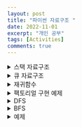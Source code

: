 ```yaml
---
layout: post
title: "파이썬 자료구조 "
date: 2022-11-01
excerpt: "개인 공부"
tags: [Activities]
comments: true
---
```

<details>
<summary> 스택 자료구조 </summary>
<div markdown="1">
    
선입 후출
    
```python
    stack = []
    
    stack.append(5)
    stack.append(2)
    stack.append(3)
    stack.append(7)
    stack.pop()
    stack.append(1)
    stack.append(4)
    stack.pop
    
    print(stack[::-1]) #최상단 원소부터 출력
    print(stack) #최하단 원소부터 출력
```
    
```python
    [4, 1, 3, 2, 5]
    [5, 2, 3, 1, 4]
```
</div>
</details>
    
<details>
<summary>큐 자료구조</summary>
<div markdown="1">
    
선입선출
    
```python
    from collections import deque
    
    # Queue 구현을 위해 deque 라이브러리 사용
    queue = deque()
    
    queue.append(5)
    queue.append(2)
    queue.append(3)
    queue.append(7)
    queue.popleft()
    queue.append(1)
    queue.append(4)
    queue.popleft()
    
    print(queue) #먼저 들어온 순서대로 출력
    queue.reverse() #역순으로 바꾸기
    print(queue) # 나중에 들어온 원소부터 출력
```
    
```python
    [4, 1, 3, 2, 5]
    [5, 2, 3, 1, 4]
```
</div>
</details>

<details>
<summary>재귀함수</summary>
<div markdown="1">
    
자기 자신을 다시 호출하는 함수
    
```python
    def resursive_function():
        print("재귀 함수를 호출합니다")
        resursive_function()
        
    resursive_function
```
    
- ‘재귀 함수를 호출합니다’ 라는 문자열 무한히 출력

- 어느 정도 출력하다가 최대 재귀 깊이 초과 메세지가 출력
    
- 재귀 함수의 종료조건
    
```python
    def resursive_function(i):
        
        if i == 100:
            return
        print(i,'번째 재귀함수에서', i+1,"번째 재귀 함수를 호출합니다")
        resursive_function(i+1)
        print(i, "번째 재귀함수를 종료합니다")
        
    resursive_function(1)
```
</div>
</details>

<details>
<summary>팩토리얼 구현 예제</summary>
<div markdown="1">

```python
def factorial_iterative(n):
    result = 1
    # 1부터 n 까지 수를 차례로 곱하기
    for i in range(1, n+1):
        result *= i
    return result

def factorial_recursive(n):
    if n <= 1:
        return 1
    
    # n! = n * (n-1)!를 그대로 코드로 작성
    return n*factorial_recursive(n-1)

print('반복적으로 구현 : ', factorial_iterative(5))
print('재귀적으로 구현 : ', factorial_recursive(5))
```
</div>
</details>

<details>
<summary>DFS</summary>
<div markdown="1">

- 깊이 우선 탐색 → 깊은 부분을 우선적으로 탐색
- 스택 자료구조(혹은 재귀 함수)를 이용
1. 탐색 시작 노드를 새택에 삽입하고 방문처리
2. 스택의 최상단 노드에 방문하지 않은 인접한 노드가 하나라도 있으면 그 노드를 스택에 넣고 방문 처리. 방문하지 않은 노드가 없으면 스택에서 최상단 노드를 꺼냄
3. 더 이상 2번의 과정을 수행할 수 없을 때까지 반복

![image](https://user-images.githubusercontent.com/70894372/200772050-03f5bfa1-3689-4ee8-998e-9c5a5f9c1bb2.png)

```python
# DFS의 메서드 정의
def dfs(graph, v, visited):
    # 현재 노드를 방문처리
    visited[v] = True
    print(v, end=' ')
    # 현재 노드와 연결된 다른 노드를 재귀적으로 방문
    for i in graph[v]:
        if not visited[i]:
            dfs(graph, i, visited)
# 각 노드가 연결된 정보를 표현(2차원 리스트)
graph = [
    [],
    [2, 3, 8],
    [1, 7],
    [1, 4, 5],
    [3, 5],
    [3, 4],
    [7],
    [2, 6, 8],
    [1, 7]
]

# 각 노드가 방문된 정보를 표현(1차원 리스트)
# 0부터8까지 총 9개의 공간에 False 값을 넣어서 공간확보
visited = [False] * 9

#정의된 DFS 함수 호출
dfs(graph, 1, visited)
```

```python
1 2 7 6 8 3 4 5
```
</div>
</details>

<details>
<summary>BFS</summary>
<div markdown="1">

- 너비 우선 탐색 → 가까운 노드부터 우선적으로 탐색하는 알고리즘
- 큐 자료구조
1. 탐색 시작 노드를 튜에 삽입하고 방문처리
2. 큐에서 노드를 꺼낸 뒤 해당 노드의 인접 노드 중에서 방문하지 않은 노드를 모두 큐에 삽입하고 방문 처리
3. 2번 과정을 수행할 수 없을 때 까지 반복
    
![image](https://user-images.githubusercontent.com/70894372/200772390-6ddcdb62-a784-4740-8253-125f18eeab19.png)
    
```python
    from collections import deque
    import queue
    
    #BFS 메서드 정의
    def bfs(graph, start, visited):
        # 큐 구현을 위해 deque 라이브러리 사용
        queue = deque([start])
        # 현재 노드를 방문 처리
        visited[start] = True
    
        #큐가 빌 때까지 반복
        while queue:
            #큐에서 하나의 원소를 뽑아 출력하기
            v = queue.popleft()
            print(v, end=' ')
            #아직 방문하지 않은 인접한 원소들을 큐에 삽입
            for i in graph[v]:
                if not visited[i]:
                    queue.append(i)
                    visited[i] = True
                    
    # 각 노드가 연결된 정보를 표현(2차원 리스트)
    graph = [
        [],
        [2, 3, 8],
        [1, 7],
        [1, 4, 5],
        [3, 5],
        [3, 4],
        [7],
        [2, 6, 8],
        [1, 7]
    ]
    
    # 각 노드가 방문된 정보를 표현(1차원 리스트)
    # 0부터8까지 총 9개의 공간에 False 값을 넣어서 공간확보
    visited = [False] * 9
    
    #정의된 DFS 함수 호출
    bfs(graph, 1, visited)
```
    
```python
    1 2 3 8 7 4 5 6
```

</div>
</details>


<details>
<summary>예제</summary>
<div markdown="1">

![image](https://user-images.githubusercontent.com/70894372/200772622-a495f082-1a55-4129-bdf3-139924339d3d.png)
![image](https://user-images.githubusercontent.com/70894372/200772666-ee4f5f0f-a3c7-4140-b138-ff92a3be4659.png)


```python
def dfs(x, y):
    # 주어진 범위를 벗어나는 경우에는 즉시 종료
    if x <= -1 or x >= n or y <= -1 or y >= m:
        return False

    # 현재 노드를 아직 방문하지 않았다면
    if graph[x][y] == 0:
        # 해당 노드 방문 처리
        graph[x][y] = 1

        # 상, 하, 좌, 우의 위치들도 모두 재귀적으로 호출
        # 0을 방문하면 상하좌우도 재귀로 방문하여 0이면 1로 만듦
        # 이를통해 0에서 1로 바뀐부분은 True로 return
        dfs(x-1, y)
        dfs(x, y-1)
        dfs(x+1, y)
        dfs(x, y+1)
        return True
    return False

n, m = map(int, input().split())

# 2차원 리스트의 맵 정보 입력 받기
graph = []
for i in range(n):
    graph.append(list(map(int, input())))

# 모든 노드에 대하여 음료수 채우기
# 내 위치에서 아이스크림을 만들 수 있는지 체크
result = 0
for i in range(n):
    for j in range(m):
        # 현재 위치에서  DFS 수행
        if dfs(i, j) == True:
            result += 1

print(result)
```

![image](https://user-images.githubusercontent.com/70894372/200772846-122395bf-a21d-41b6-92be-ad7412071881.png)
![image](https://user-images.githubusercontent.com/70894372/200772877-9c0adbc6-00f0-456f-bfbb-2e52a45a354c.png)
![image](https://user-images.githubusercontent.com/70894372/200772918-6f9aa7a0-2fe4-43d3-90a4-ab297cc5e2bf.png)

```python
from collections import deque

def bfs(x, y):
    queue = deque()
    queue.append((x, y))

    # 큐가 빌 떄까지 반복하기
    while queue:
        x, y = queue.popleft()
        # 현재 위치에서 4가지 방향으로 위치 확인하기
        for i in range(4):
            nx = x + dx[i]
            ny = y + dy[i]
            # 미로 찾기 공간을 벗어난 경우 무시
            if nx < 0 or nx >= n or ny < 0 or ny >= m:
                continue
            # 벽인 경우 무시
            if graph[nx][ny] == 0:
                continue
            # 해당 노드를 처음 방문하는 경우에만 최단 거리 기록
            # 길을 발견했을 떄만 +1
            if graph[nx][ny] == 1:
                graph[nx][ny] = graph[nx][ny] + 1
                queue.append((nx, ny))
    # 가장 오른쪽 아래까지의 최단 거리 반환
    return graph[n-1][m-1]

# N, M을 공백을 기준으로 구분하여 입력 받기
n, m = map(int, input().split())

# 2차원 리스트의 맵 정보 입력 받기
graph = []

for i in range(n):
    graph.append(list(map(int, input())))

# 이동할 네 가지 방향 정의 (상,하,좌,우)
dx = [-1, 1, 0, 0]
dy = [0, 0, -1, 1]

print(bfs(0, 0))
```
</div>
</details>